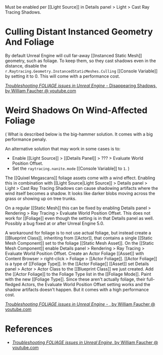 Must be enabled per [[Light Source]] in Details panel > Light > Cast Ray Tracing Shadows.

# Culling Distant Instanced Geometry And Foliage

By default Unreal Engine will cull far-away [[Instanced Static Mesh]] geometry, such as foliage.
To keep them, so they cast shadows even in the distance, disable the `r.Raytracing.Geometry.InstancedStaticMeshes.Culling` [[Console Variable]] by setting it to 0.
This will come with a performance cost.

[_Troubleshooting FOLIAGE issues in Unreal Engine_ - Disappearing Shadows, by William Faucher @ youtube.com](https://youtu.be/Ar3vvygirLU?t=75)



# Weird Shadows On Wind-Affected Foliage

(
What is described below is the big-hammer solution.
It comes with a big performance penaly.

An alternative solution that may work in some cases is to:
- Enable [[Light Source]] > [[Details Panel]] > ??? > Evaluate World Position Offset.
- Set the `raytracing.nanite.mode` [[Console Variable]] to `1`.
)

The [[Quixel Megascans]] foliage assets come with a wind effect.
Enabling this in combination with [[Light Source|Light Source]] > Details panel > Light > Cast Ray Tracing Shadows can cause shadowing artifacts where the wind itself becomes a shadow.
It looks like darker blobs moving across the grass or showing up on tree trunks.

On a regular [[Static Mesh]] this can be fixed by enabling Details panel > Rendering > Ray Tracing > Evaluate World Position Offset.
This does not work for [[Foliage]] even though the setting is in that Details panel as well.
Possibly a bug fixed at or after Unreal Engine 5.0.

A workaround for foliage is to not use actual foliage, but instead create a [[Blueprint Class]], inheriting from [[Actor]], that contains a single [[Static Mesh Component]] set to the foliage [[Static Mesh Asset]].
On the [[Static Mesh Component]] enable Details panel > Rendering > Ray Tracing > Evaluate World Position Offset.
Create an Actor Foliage [[Asset]] with Content Browser > right-click > Foliage > [[Actor Foliage]].
[[Actor Foliage]] is a type of [[Foliage Type]].
In the [[Actor Foliage]] [[Asset]] set Details panel > Actor > Actor Class to the [[Blueprint Class]] we just created.
Add the [[Actor Foliage]] to the Foliage Type list in the [[Foliage Mode]].
Paint with the new [[Foliage Type]].
Since these aren't actually foliage, their full-fledged Actors, the Evaluate World Position Offset setting works and the shadow artifacts doesn't happen.
But it comes with a high performance cost.

[_Troubleshooting FOLIAGE issues in Unreal Engine_ - , by William Faucher @ youtube.com](https://youtu.be/Ar3vvygirLU?t=142)


# References

- [_Troubleshooting FOLIAGE issues in Unreal Engine_, by William Faucher @ youtube.com](https://www.youtube.com/watch?v=Ar3vvygirLU)

